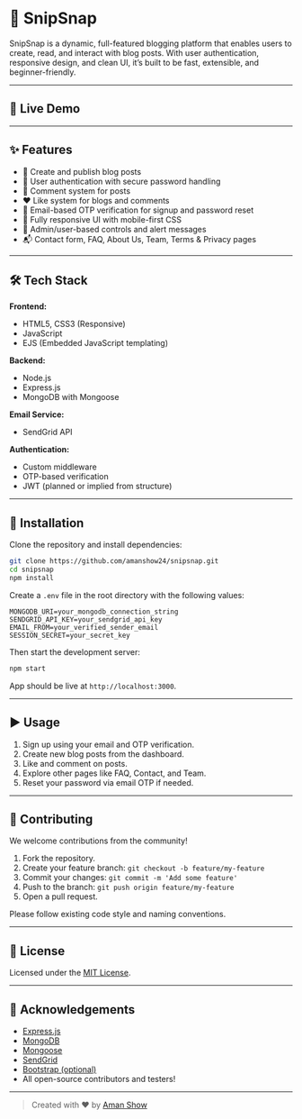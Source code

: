 
# 📝 SnipSnap

SnipSnap is a dynamic, full-featured blogging platform that enables users to create, read, and interact with blog posts. With user authentication, responsive design, and clean UI, it’s built to be fast, extensible, and beginner-friendly.

---

## 📸 Live Demo 

<!-- 🔗 [Live Demo](https://snipsnap-1xvw.onrender.com) -->

---

## ✨ Features

- 📝 Create and publish blog posts
- 🔐 User authentication with secure password handling
- 💬 Comment system for posts
- ❤️ Like system for blogs and comments
- 📧 Email-based OTP verification for signup and password reset
- 📱 Fully responsive UI with mobile-first CSS
- 🧰 Admin/user-based controls and alert messages
- 📬 Contact form, FAQ, About Us, Team, Terms & Privacy pages

---

## 🛠️ Tech Stack

**Frontend:**
- HTML5, CSS3 (Responsive)
- JavaScript
- EJS (Embedded JavaScript templating)

**Backend:**
- Node.js
- Express.js
- MongoDB with Mongoose

**Email Service:**
- SendGrid API

**Authentication:**
- Custom middleware
- OTP-based verification
- JWT (planned or implied from structure)

---

## 🚀 Installation

Clone the repository and install dependencies:

```bash
git clone https://github.com/amanshow24/snipsnap.git
cd snipsnap
npm install
```

Create a `.env` file in the root directory with the following values:

```env
MONGODB_URI=your_mongodb_connection_string
SENDGRID_API_KEY=your_sendgrid_api_key
EMAIL_FROM=your_verified_sender_email
SESSION_SECRET=your_secret_key
```

Then start the development server:

```bash
npm start
```

App should be live at `http://localhost:3000`.

---

## ▶️ Usage

1. Sign up using your email and OTP verification.
2. Create new blog posts from the dashboard.
3. Like and comment on posts.
4. Explore other pages like FAQ, Contact, and Team.
5. Reset your password via email OTP if needed.

---

## 🤝 Contributing

We welcome contributions from the community!

1. Fork the repository.
2. Create your feature branch: `git checkout -b feature/my-feature`
3. Commit your changes: `git commit -m 'Add some feature'`
4. Push to the branch: `git push origin feature/my-feature`
5. Open a pull request.

Please follow existing code style and naming conventions.

---

## 📄 License

<!-- You can change this once you choose a license -->
Licensed under the [MIT License](LICENSE).

---

## 🙏 Acknowledgements

- [Express.js](https://expressjs.com/)
- [MongoDB](https://www.mongodb.com/)
- [Mongoose](https://mongoosejs.com/)
- [SendGrid](https://sendgrid.com/)
- [Bootstrap (optional)](https://getbootstrap.com/)
- All open-source contributors and testers!

---

> Created with ❤️ by [Aman Show](https://github.com/amanshow24)
